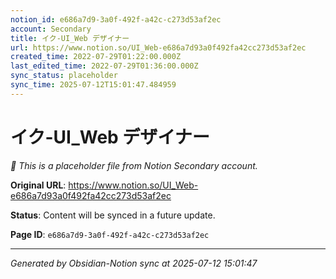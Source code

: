 ```yaml
---
notion_id: e686a7d9-3a0f-492f-a42c-c273d53af2ec
account: Secondary
title: イク-UI_Web デザイナー
url: https://www.notion.so/UI_Web-e686a7d93a0f492fa42cc273d53af2ec
created_time: 2022-07-29T01:22:00.000Z
last_edited_time: 2022-07-29T01:36:00.000Z
sync_status: placeholder
sync_time: 2025-07-12T15:01:47.484959
---
```


# イク-UI_Web デザイナー

*🔄 This is a placeholder file from Notion Secondary account.*

**Original URL**: https://www.notion.so/UI_Web-e686a7d93a0f492fa42cc273d53af2ec

**Status**: Content will be synced in a future update.

**Page ID**: `e686a7d9-3a0f-492f-a42c-c273d53af2ec`

---

*Generated by Obsidian-Notion sync at 2025-07-12 15:01:47*
